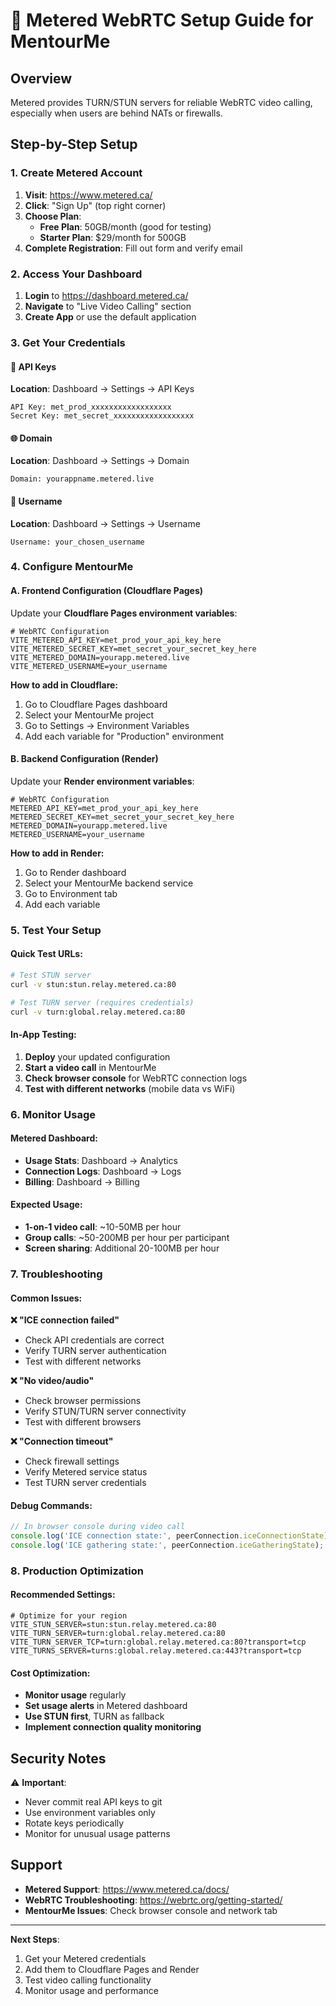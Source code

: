 # 🎥 Metered WebRTC Setup Guide for MentourMe

## Overview
Metered provides TURN/STUN servers for reliable WebRTC video calling, especially when users are behind NATs or firewalls.

## Step-by-Step Setup

### 1. Create Metered Account

1. **Visit**: https://www.metered.ca/
2. **Click**: "Sign Up" (top right corner)
3. **Choose Plan**: 
   - **Free Plan**: 50GB/month (good for testing)
   - **Starter Plan**: $29/month for 500GB
4. **Complete Registration**: Fill out form and verify email

### 2. Access Your Dashboard

1. **Login** to https://dashboard.metered.ca/
2. **Navigate** to "Live Video Calling" section
3. **Create App** or use the default application

### 3. Get Your Credentials

#### 🔑 API Keys
**Location**: Dashboard → Settings → API Keys

```
API Key: met_prod_xxxxxxxxxxxxxxxxxx
Secret Key: met_secret_xxxxxxxxxxxxxxxxxx
```

#### 🌐 Domain
**Location**: Dashboard → Settings → Domain

```
Domain: yourappname.metered.live
```

#### 👤 Username
**Location**: Dashboard → Settings → Username

```
Username: your_chosen_username
```

### 4. Configure MentourMe

#### A. Frontend Configuration (Cloudflare Pages)

Update your **Cloudflare Pages environment variables**:

```env
# WebRTC Configuration
VITE_METERED_API_KEY=met_prod_your_api_key_here
VITE_METERED_SECRET_KEY=met_secret_your_secret_key_here
VITE_METERED_DOMAIN=yourapp.metered.live
VITE_METERED_USERNAME=your_username
```

**How to add in Cloudflare:**
1. Go to Cloudflare Pages dashboard
2. Select your MentourMe project
3. Go to Settings → Environment Variables
4. Add each variable for "Production" environment

#### B. Backend Configuration (Render)

Update your **Render environment variables**:

```env
# WebRTC Configuration
METERED_API_KEY=met_prod_your_api_key_here
METERED_SECRET_KEY=met_secret_your_secret_key_here
METERED_DOMAIN=yourapp.metered.live
METERED_USERNAME=your_username
```

**How to add in Render:**
1. Go to Render dashboard
2. Select your MentourMe backend service
3. Go to Environment tab
4. Add each variable

### 5. Test Your Setup

#### Quick Test URLs:
```bash
# Test STUN server
curl -v stun:stun.relay.metered.ca:80

# Test TURN server (requires credentials)
curl -v turn:global.relay.metered.ca:80
```

#### In-App Testing:
1. **Deploy** your updated configuration
2. **Start a video call** in MentourMe
3. **Check browser console** for WebRTC connection logs
4. **Test with different networks** (mobile data vs WiFi)

### 6. Monitor Usage

#### Metered Dashboard:
- **Usage Stats**: Dashboard → Analytics
- **Connection Logs**: Dashboard → Logs
- **Billing**: Dashboard → Billing

#### Expected Usage:
- **1-on-1 video call**: ~10-50MB per hour
- **Group calls**: ~50-200MB per hour per participant
- **Screen sharing**: Additional 20-100MB per hour

### 7. Troubleshooting

#### Common Issues:

**❌ "ICE connection failed"**
- Check API credentials are correct
- Verify TURN server authentication
- Test with different networks

**❌ "No video/audio"**
- Check browser permissions
- Verify STUN/TURN server connectivity
- Test with different browsers

**❌ "Connection timeout"**
- Check firewall settings
- Verify Metered service status
- Test TURN server credentials

#### Debug Commands:
```javascript
// In browser console during video call
console.log('ICE connection state:', peerConnection.iceConnectionState);
console.log('ICE gathering state:', peerConnection.iceGatheringState);
```

### 8. Production Optimization

#### Recommended Settings:
```env
# Optimize for your region
VITE_STUN_SERVER=stun:stun.relay.metered.ca:80
VITE_TURN_SERVER=turn:global.relay.metered.ca:80
VITE_TURN_SERVER_TCP=turn:global.relay.metered.ca:80?transport=tcp
VITE_TURNS_SERVER=turns:global.relay.metered.ca:443?transport=tcp
```

#### Cost Optimization:
- **Monitor usage** regularly
- **Set usage alerts** in Metered dashboard
- **Use STUN first**, TURN as fallback
- **Implement connection quality monitoring**

## Security Notes

⚠️ **Important**: 
- Never commit real API keys to git
- Use environment variables only
- Rotate keys periodically
- Monitor for unusual usage patterns

## Support

- **Metered Support**: https://www.metered.ca/docs/
- **WebRTC Troubleshooting**: https://webrtc.org/getting-started/
- **MentourMe Issues**: Check browser console and network tab

---

**Next Steps**: 
1. Get your Metered credentials
2. Add them to Cloudflare Pages and Render
3. Test video calling functionality
4. Monitor usage and performance
